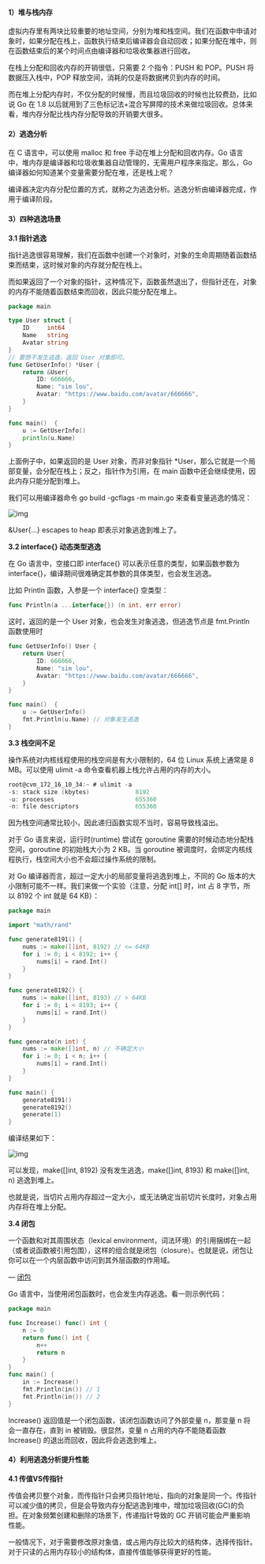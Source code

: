 #### 1）堆与栈内存

虚拟内存里有两块比较重要的地址空间，分别为堆和栈空间。我们在函数中申请对象时，如果分配在栈上，函数执行结束后编译器会自动回收；如果分配在堆中，则在函数结束后的某个时间点由编译器和垃圾收集器进行回收。

在栈上分配和回收内存的开销很低，只需要 2 个指令：PUSH 和 POP。PUSH 将数据压入栈中，POP 释放空间，消耗的仅是将数据拷贝到内存的时间。

而在堆上分配内存时，不仅分配的时候慢，而且垃圾回收的时候也比较费劲，比如说 Go 在 1.8 以后就用到了三色标记法+混合写屏障的技术来做垃圾回收。总体来看，堆内存分配比栈内存分配导致的开销要大很多。



#### 2）逃逸分析

在 C 语言中，可以使用 malloc 和 free 手动在堆上分配和回收内存。Go 语言中，堆内存是编译器和垃圾收集器自动管理的，无需用户程序来指定。那么，Go 编译器如何知道某个变量需要分配在堆，还是栈上呢？

编译器决定内存分配位置的方式，就称之为逃逸分析。逃逸分析由编译器完成，作用于编译阶段。



#### 3）四种逃逸场景

**3.1 指针逃逸**

指针逃逸很容易理解，我们在函数中创建一个对象时，对象的生命周期随着函数结束而结束，这时候对象的内存就分配在栈上。



而如果返回了一个对象的指针，这种情况下，函数虽然退出了，但指针还在，对象的内存不能随着函数结束而回收，因此只能分配在堆上。

```go
package main

type User struct {
	ID     int64
	Name   string
	Avatar string
}
// 要想不发生逃逸，返回 User 对象即可。
func GetUserInfo() *User {
	return &User{
		ID: 666666,
		Name: "sim lou",
		Avatar: "https://www.baidu.com/avatar/666666",
	}
}

func main()  {
	u := GetUserInfo()
	println(u.Name)
}
```

上面例子中，如果返回的是 User 对象，而非对象指针 *User，那么它就是一个局部变量，会分配在栈上；反之，指针作为引用，在 main 函数中还会继续使用，因此内存只能分配到堆上。



我们可以用编译器命令 go build -gcflags -m main.go 来查看变量逃逸的情况：

![img](https://cdn.nlark.com/yuque/0/2022/png/12709510/1668130326542-c5bd5539-d861-42c2-a01d-9e5ce45ea5e8.png)

&User{...} escapes to heap 即表示对象逃逸到堆上了。



**3.2 interface{} 动态类型逃逸**

在 Go 语言中，空接口即 interface{} 可以表示任意的类型，如果函数参数为 interface{}，编译期间很难确定其参数的具体类型，也会发生逃逸。



比如 Println 函数，入参是一个 interface{} 空类型：

```go
func Println(a ...interface{}) (n int, err error)
```



这时，返回的是一个 User 对象，也会发生对象逃逸，但逃逸节点是 fmt.Println 函数使用时

```go
func GetUserInfo() User {
	return User{
		ID: 666666,
		Name: "sim lou",
		Avatar: "https://www.baidu.com/avatar/666666",
	}
}

func main()  {
	u := GetUserInfo()
	fmt.Println(u.Name) // 对象发生逃逸
}
```



**3.3 栈空间不足**

操作系统对内核线程使用的栈空间是有大小限制的，64 位 Linux 系统上通常是 8 MB。可以使用 ulimit -a 命令查看机器上栈允许占用的内存的大小。

```go
root@cvm_172_16_10_34:~ # ulimit -a
-s: stack size (kbytes)             8192
-u: processes                       655360
-n: file descriptors                655360
```



因为栈空间通常比较小，因此递归函数实现不当时，容易导致栈溢出。

对于 Go 语言来说，运行时(runtime) 尝试在 goroutine 需要的时候动态地分配栈空间，goroutine 的初始栈大小为 2 KB。当 goroutine 被调度时，会绑定内核线程执行，栈空间大小也不会超过操作系统的限制。

对 Go 编译器而言，超过一定大小的局部变量将逃逸到堆上，不同的 Go 版本的大小限制可能不一样。我们来做一个实验（注意，分配 int[] 时，int 占 8 字节，所以 8192 个 int 就是 64 KB）：

```go
package main

import "math/rand"

func generate8191() {
	nums := make([]int, 8192) // <= 64KB
	for i := 0; i < 8192; i++ {
		nums[i] = rand.Int()
	}
}

func generate8192() {
	nums := make([]int, 8193) // > 64KB
	for i := 0; i < 8193; i++ {
		nums[i] = rand.Int()
	}
}

func generate(n int) {
	nums := make([]int, n) // 不确定大小
	for i := 0; i < n; i++ {
		nums[i] = rand.Int()
	}
}

func main() {
	generate8191()
	generate8192()
	generate(1)
}
```



编译结果如下：

![img](https://cdn.nlark.com/yuque/0/2022/png/12709510/1668131153785-d6a3f64c-e61c-4a73-96b1-8f0ad9422f1b.png)



可以发现，make([]int, 8192) 没有发生逃逸，make([]int, 8193) 和 make([]int, n) 逃逸到堆上。

也就是说，当切片占用内存超过一定大小，或无法确定当前切片长度时，对象占用内存将在堆上分配。



**3.4 闭包**

一个函数和对其周围状态（lexical environment，词法环境）的引用捆绑在一起（或者说函数被引用包围），这样的组合就是闭包（closure）。也就是说，闭包让你可以在一个内层函数中访问到其外层函数的作用域。

 

— [闭包](https://developer.mozilla.org/zh-CN/docs/Web/JavaScript/Closures)

Go 语言中，当使用闭包函数时，也会发生内存逃逸。看一则示例代码：

```go
package main

func Increase() func() int {
    n := 0
    return func() int {
        n++
        return n
    }
}
func main() {
    in := Increase()
    fmt.Println(in()) // 1
    fmt.Println(in()) // 2
}
```

Increase() 返回值是一个闭包函数，该闭包函数访问了外部变量 n，那变量 n 将会一直存在，直到 in 被销毁。很显然，变量 n 占用的内存不能随着函数 Increase() 的退出而回收，因此将会逃逸到堆上。



#### 4）利用逃逸分析提升性能

**4.1 传值VS传指针**

传值会拷贝整个对象，而传指针只会拷贝指针地址，指向的对象是同一个。传指针可以减少值的拷贝，但是会导致内存分配逃逸到堆中，增加垃圾回收(GC)的负担。在对象频繁创建和删除的场景下，传递指针导致的 GC 开销可能会严重影响性能。

一般情况下，对于需要修改原对象值，或占用内存比较大的结构体，选择传指针。对于只读的占用内存较小的结构体，直接传值能够获得更好的性能。